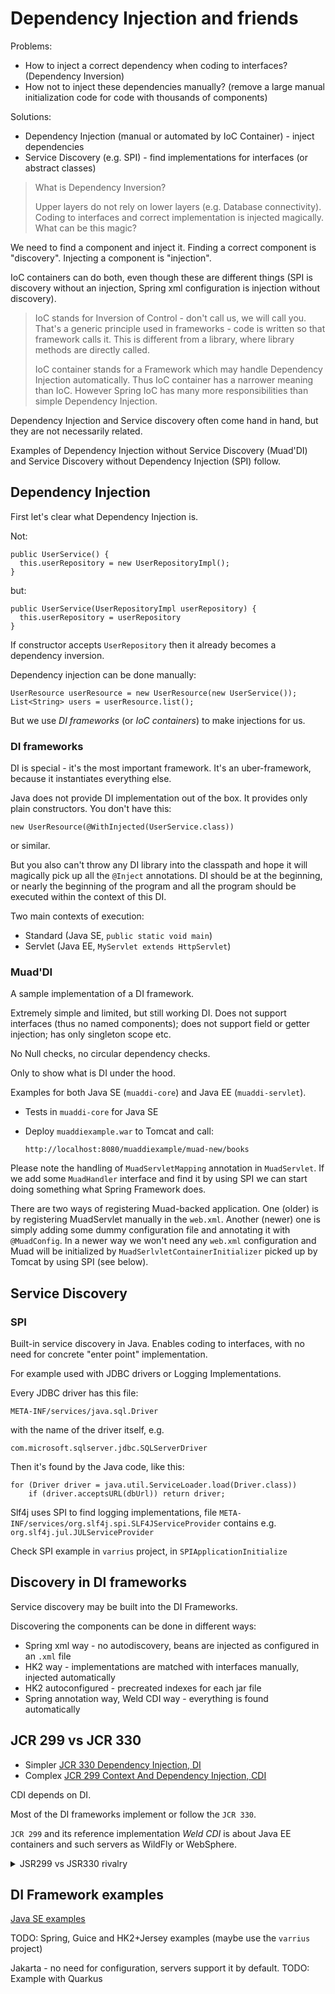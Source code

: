# Dependency Injection and friends

Problems:

- How to inject a correct dependency when coding to interfaces? (Dependency Inversion)
- How not to inject these dependencies manually? (remove a large manual initialization code for code with thousands of components)

Solutions:

- Dependency Injection (manual or automated by IoC Container) - inject dependencies
- Service Discovery (e.g. SPI) - find implementations for interfaces (or abstract classes)

> What is Dependency Inversion?
> 
> Upper layers do not  rely on lower layers (e.g. Database connectivity).
> Coding to interfaces and correct implementation is injected magically.
> What can be this magic?

We need to find a component and inject it.
Finding a correct component is "discovery".
Injecting a component is "injection".

IoC containers can do both, even though these are different things (SPI is discovery without an injection, 
Spring xml configuration is injection without discovery).

> IoC stands for Inversion of Control - don't call us, we will call you.
> That's a generic principle used in frameworks - code is written so that framework calls it.
> This is different from a library, where library methods are directly called.
> 
> IoC container stands for a Framework which may handle Dependency Injection automatically.
> Thus IoC container has a narrower meaning than IoC. 
> However Spring IoC has many more responsibilities than simple Dependency Injection.

Dependency Injection and Service discovery often come hand in hand, but they are not necessarily related.

Examples of Dependency Injection without Service Discovery (Muad'DI) 
and Service Discovery without Dependency Injection (SPI) follow.

## Dependency Injection

First let's clear what Dependency Injection is.

Not:

    public UserService() {
      this.userRepository = new UserRepositoryImpl();
    }

but:

    public UserService(UserRepositoryImpl userRepository) {
      this.userRepository = userRepository
    }

If constructor accepts `UserRepository` then it already becomes a dependency inversion.

Dependency injection can be done manually:

    UserResource userResource = new UserResource(new UserService());
    List<String> users = userResource.list();

But we use _DI frameworks_ (or _IoC containers_) to make injections for us. 

### DI frameworks

DI is special - it's the most important framework.
It's an uber-framework, because it instantiates everything else.

Java does not provide DI implementation out of the box.
It provides only plain constructors.
You don't have this:

    new UserResource(@WithInjected(UserService.class))

or similar.

But you also can't throw any DI library into the classpath and hope it will magically pick up all the `@Inject` annotations.
DI should be at the beginning, or nearly the beginning of the program and all the program should be executed within
the context of this DI.

Two main contexts of execution:

- Standard (Java SE, `public static void main`)
- Servlet (Java EE, `MyServlet extends HttpServlet`)

### Muad'DI

A sample implementation of a DI framework.

Extremely simple and limited, but still working DI.
Does not support interfaces (thus no named components);
does not support field or getter injection;
has only singleton scope etc.

No Null checks, no circular dependency checks.

Only to show what is DI under the hood.

Examples for both Java SE (`muaddi-core`) and Java EE (`muaddi-servlet`).

 - Tests in `muaddi-core` for Java SE
 - Deploy `muaddiexample.war` to Tomcat and call:

       http://localhost:8080/muaddiexample/muad-new/books

Please note the handling of `MuadServletMapping` annotation in `MuadServlet`.
If we add some `MuadHandler` interface and find it by using SPI we can start doing something what Spring Framework does.

There are two ways of registering Muad-backed application.
One (older) is by registering MuadServlet manually in the `web.xml`.
Another (newer) one is simply adding some dummy configuration file and annotating it with `@MuadConfig`.
In a newer way we won't need any `web.xml` configuration and Muad will be initialized by `MuadSerlvletContainerInitializer`
picked up by Tomcat by using SPI (see below).

## Service Discovery

### SPI

Built-in service discovery in Java.
Enables coding to interfaces, with no need for concrete "enter point" implementation.

For example used with JDBC drivers or Logging Implementations.

Every JDBC driver has this file:

    META-INF/services/java.sql.Driver

with the name of the driver itself, e.g.

    com.microsoft.sqlserver.jdbc.SQLServerDriver

Then it's found by the Java code, like this:

    for (Driver driver = java.util.ServiceLoader.load(Driver.class))
        if (driver.acceptsURL(dbUrl)) return driver;

Slf4j uses SPI to find logging implementations, file `META-INF/services/org.slf4j.spi.SLF4JServiceProvider`
contains e.g. `org.slf4j.jul.JULServiceProvider`

Check SPI example in `varrius` project, in `SPIApplicationInitialize`

## Discovery in DI frameworks

Service discovery may be built into the DI Frameworks.

Discovering the components can be done in different ways:

- Spring xml way - no autodiscovery, beans are injected as configured in an `.xml` file
- HK2 way - implementations are matched with interfaces manually, injected automatically
- HK2 autoconfigured - precreated indexes for each jar file
- Spring annotation way, Weld CDI way - everything is found automatically

## JCR 299 vs JCR 330

 - Simpler [JCR 330 Dependency Injection, DI](https://jakarta.ee/specifications/dependency-injection/1.0/)
 - Complex [JCR 299 Context And Dependency Injection, CDI](https://jakarta.ee/specifications/cdi/3.0/)

CDI depends on DI.

Most of the DI frameworks implement or follow the `JCR 330`.

`JCR 299` and its reference implementation _Weld CDI_ is about Java EE containers and such servers as WildFly or WebSphere.

<details>
<summary>JSR299 vs JSR330 rivalry</summary>

There was an argument between JSR299 and JSR330 folks.
Here are some articles about it:

- [Guice angry at 299](https://groups.google.com/g/google-guice/c/UPt6ILpH_-o/m/LPad-WnzlfcJ)
- [299 angry at 330](https://in.relation.to/2009/05/07/comments-on-annotations-for-dependency-injection/)
- [299 is better than 330](https://in.relation.to/2009/06/11/jsr-299-proposed-final-draft-submitted/)
- [330 released, "too bad for 299"](http://blog.crazybob.org/2009/05/announcing-javaxinjectinject.html)
- [Asking for peaceful resolution](http://macstrac.blogspot.com/2009/03/jsr-299-contexts-and-dependency.html)
- [Peaceful resolution](https://blogs.infosupport.com/injecting-jsr330-into-jsr299/)
</details>

## DI Framework examples

[Java SE examples](https://github.com/Col-E/Useful-Things/tree/master/tutorials/dependency-injection)

TODO: Spring, Guice and HK2+Jersey examples (maybe use the `varrius` project)

Jakarta - no need for configuration, servers support it by default.
TODO: Example with Quarkus 

